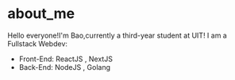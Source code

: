 # about_me
Hello everyone!I'm Bao,currently a third-year student at UIT!
I am a Fullstack Webdev:
  + Front-End: ReactJS , NextJS
  + Back-End: NodeJS , Golang 
